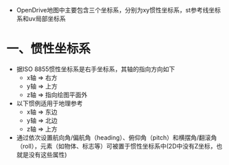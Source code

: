 - OpenDrive地图中主要包含三个坐标系，分别为xy惯性坐标系，st参考线坐标系和uv局部坐标系

# 一、惯性坐标系

- 据ISO 8855惯性坐标系是右手坐标系，其轴的指向方向如下
  - x轴 ⇒ 右方
  - y轴 ⇒ 上方
  - z轴 ⇒ 指向绘图平面外
- 以下惯例适用于地理参考
  - x轴 ⇒ 东边
  - y轴 ⇒ 北边
  - z轴 ⇒ 上方
- 通过依次设置航向角/偏航角（heading）、俯仰角（pitch）和横摆角/翻滚角（roll），元素（如物体、标志等）可被置于惯性坐标系中(2D中没有Z坐标，也就是没有这些属性)